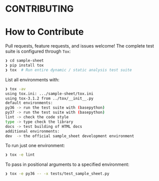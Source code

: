 CONTRIBUTING
=============

# How to Contribute

Pull requests, feature requests, and issues welcome!
The complete test suite is configured through `Tox`:

```bash
❯ cd sample-sheet
❯ pip install tox
❯ tox  # Run entire dynamic / static analysis test suite
```

List all environments with:

```bash
❯ tox -av
using tox.ini: .../sample-sheet/tox.ini
using tox-3.1.2 from ../tox/__init__.py
default environments:
py36 -> run the test suite with (basepython)
py37 -> run the test suite with (basepython)
lint -> check the code style
type -> type check the library
docs -> test building of HTML docs
additional environments:
dev  -> the official sample_sheet development environment
```

To run just one environment:

```bash
❯ tox -e lint
```

To pass in positional arguments to a specified environment:

```bash
❯ tox -e py36 -- -x tests/test_sample_sheet.py
```
